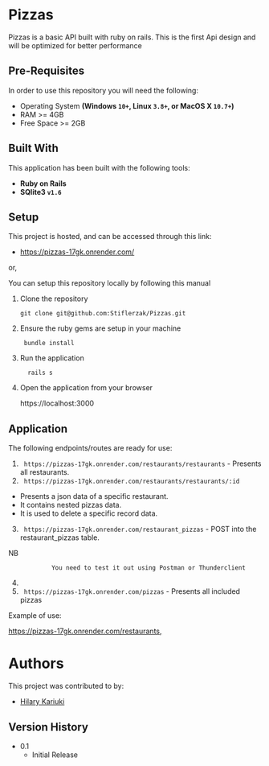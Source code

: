 # Pizzas
Pizzas is a basic API built with ruby on rails. 
This is the first Api design and will be optimized for better performance

## Pre-Requisites
In order to use this repository you will need the following:

- Operating System **(Windows `10+`, Linux `3.8+`, or MacOS X `10.7+`)**
- RAM >= 4GB
- Free Space >= 2GB

## Built With
This application has been built with the following tools:

- **Ruby on Rails**
- **SQlite3 `v1.6`**


## Setup
This project is hosted, and can be accessed through this link:      


- https://pizzas-17gk.onrender.com/
        

or,

You can setup this repository locally by following this manual

1. Clone the repository
    
       git clone git@github.com:Stiflerzak/Pizzas.git
   
2. Ensure the ruby gems are setup in your machine
    
        bundle install
  
3. Run the application
   
         rails s
    
4. Open the application from your browser
    
   https://localhost:3000
   
   
## Application

The following endpoints/routes are ready for use:
1. ` https://pizzas-17gk.onrender.com/restaurants/restaurants` - Presents all       restaurants.
2. ` https://pizzas-17gk.onrender.com/restaurants/restaurants/:id` 
- Presents a json data of a specific restaurant.
- It contains nested pizzas data.       
- It is used to delete a specific record data.
3. ` https://pizzas-17gk.onrender.com/restaurant_pizzas` - POST into the restaurant_pizzas table.

NB

                You need to test it out using Postman or Thunderclient

4. 
5. ` https://pizzas-17gk.onrender.com/pizzas` - Presents all included pizzas

Example of use:

 https://pizzas-17gk.onrender.com/restaurants, 

 

# Authors
This project was contributed to by:
- [Hilary Kariuki](https://github.com/Stiflerzak/)

## Version History

* 0.1
    * Initial Release